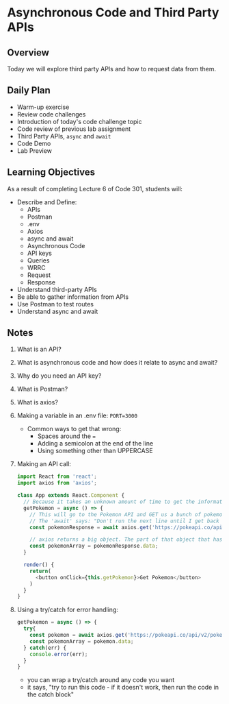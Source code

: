 # Asynchronous Code and Third Party APIs

## Overview

Today we will explore third party APIs and how to request data from them.

## Daily Plan

- Warm-up exercise
- Review code challenges
- Introduction of today's code challenge topic
- Code review of previous lab assignment
- Third Party APIs, `async` and `await`
- Code Demo
- Lab Preview

## Learning Objectives

As a result of completing Lecture 6 of Code 301, students will:

- Describe and Define: 
  - APIs
  - Postman
  - .env
  - Axios
  - async and await
  - Asynchronous Code
  - API keys
  - Queries
  - WRRC
  - Request
  - Response
- Understand third-party APIs
- Be able to gather information from APIs
- Use Postman to test routes
- Understand async and await

## Notes

1. What is an API?
1. What is asynchronous code and how does it relate to async and await?
1. Why do you need an API key?
1. What is Postman?
1. What is axios?
1. Making a variable in an .env file: `PORT=3000`

   - Common ways to get that wrong: 
     - Spaces around the `=`
     - Adding a semicolon at the end of the line
     - Using something other than UPPERCASE

1. Making an API call:
   ```javascript
   import React from 'react';
   import axios from 'axios';

   class App extends React.Component {
     // Because it takes an unknown amount of time to get the information, we need to do an async and await in this function:
     getPokemon = async () => {
       // This will go to the Pokemon API and GET us a bunch of pokemon objects.
       // The 'await' says: "Don't run the next line until I get back with the information that you asked for and then put it in a const called 'pokemon'."
       const pokemonResponse = await axios.get('https://pokeapi.co/api/v2/pokemon');

       // axios returns a big object. The part of that object that has the pokemon in it is the .data attribute of the object.
       const pokemonArray = pokemonResponse.data;
     }

     render() {
       return(
         <button onClick={this.getPokemon}>Get Pokemon</button>
       )
     }
   }
   ```

1. Using a try/catch for error handling:
   ```javascript
   getPokemon = async () => {
     try{
       const pokemon = await axios.get('https://pokeapi.co/api/v2/pokemon');
       const pokemonArray = pokemon.data;
     } catch(err) {
       console.error(err);
     }
   }
   ```
   - you can wrap a try/catch around any code you want
   - it says, "try to run this code - if it doesn't work, then run the code in the catch block"
